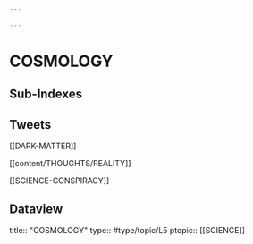 ```yaml
---

---
```

# COSMOLOGY
## Sub-Indexes


## Tweets
[[DARK-MATTER]]

[[content/THOUGHTS/REALITY]]

[[SCIENCE-CONSPIRACY]]

## Dataview

title:: "COSMOLOGY"
type:: #type/topic/L5
ptopic:: [[SCIENCE]]
